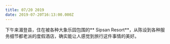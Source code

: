 ```yaml
---
title: 07/20 2019
date: 2019-07-20T16:13:00.000Z
---
```

下午来湄登县，住在被各种大象乐园包围的** Sipsan Resort**，从陈设到各种服务细节都老派的度假酒店，确实能让人感觉到旅行这件事情的美好。
